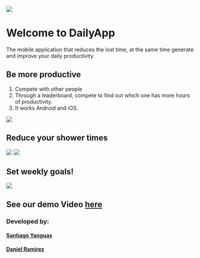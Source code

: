 <body>
<img style="text-align: left" src="https://i.ibb.co/6Y2NLRY/Logo-Time.png">
<h1>Welcome to DailyApp</h1>

<p>The mobile application that reduces the lost time, at the same time generate and improve your daily productivity.</p>



<h2>Be more productive</h2>

<ol><li>Compete with other people</li>

<li>Through a leaderboard, compete to find out which one has more hours of productivity.</li>

<li>It works Android and iOS.</li>
</ol>

<img src="https://i.ibb.co/R0d8NVn/Home.png"/>
<h2>Reduce your shower times</h2>
<img src="https://i.ibb.co/yBC4bY7/Grupo-69.png"/>
<img style="text-align: left" src="https://i.ibb.co/L1t52HC/schedule.png"/>

<h2>Set weekly goals!</h2>
<img style="text-align: left" src="https://i.ibb.co/q73bMyg/Activities.png"/>

<h2>See our demo Video <a href="https://youtu.be/43KXNuEGYSs">here</a></h2>

<h3>Developed by:</h3>
  <h4><a href="https://twitter.com/ToqYang">Santiago Yanguas</a></h4>
  <h4><a href="https://www.twitter.com/gomba662">Daniel Ramirez</a></h4>
</body>
